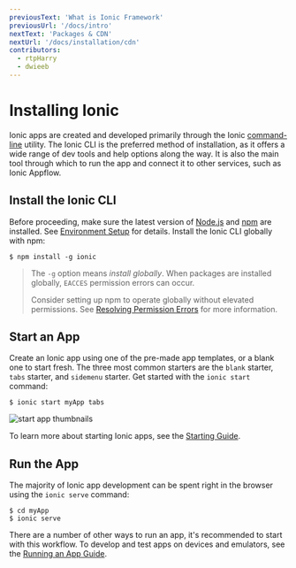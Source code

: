 ```yaml
---
previousText: 'What is Ionic Framework'
previousUrl: '/docs/intro'
nextText: 'Packages & CDN'
nextUrl: '/docs/installation/cdn'
contributors:
  - rtpHarry
  - dwieeb
---
```


# Installing Ionic

Ionic apps are created and developed primarily through the Ionic [command-line](/docs/faq/glossary#cli) utility. The Ionic CLI is the preferred method of installation, as it offers a wide range of dev tools and help options along the way. It is also the main tool through which to run the app and connect it to other services, such as Ionic Appflow.

## Install the Ionic CLI

Before proceeding, make sure the latest version of [Node.js](/docs/faq/glossary#node) and [npm](/docs/faq/glossary#npm) are installed. See [Environment Setup](/docs/installation/environment) for details. Install the Ionic CLI globally with npm:

```shell
$ npm install -g ionic
```

> The `-g` option means _install globally_. When packages are installed globally, `EACCES` permission errors can occur.
>
> Consider setting up npm to operate globally without elevated permissions. See [Resolving Permission Errors](/docs/faq/tips#resolving-permission-errors) for more information.

## Start an App

Create an Ionic app using one of the pre-made app templates, or a blank one to start fresh. The three most common starters are the `blank` starter, `tabs` starter, and `sidemenu` starter. Get started with the `ionic start` command:

```shell
$ ionic start myApp tabs
```

![start app thumbnails](/docs/assets/img/installation/start-app-thumbnails.png)


To learn more about starting Ionic apps, see the [Starting Guide](/docs/building/starting).

## Run the App

The majority of Ionic app development can be spent right in the browser using the `ionic serve` command:

```shell
$ cd myApp
$ ionic serve
```

There are a number of other ways to run an app, it's recommended to start with this workflow. To develop and test apps on devices and emulators, see the [Running an App Guide](/docs/building/running).
